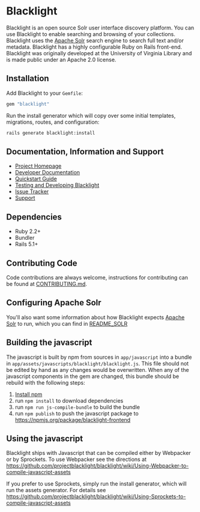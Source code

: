 # Blacklight

Blacklight is an open source Solr user interface discovery platform.
You can use Blacklight to enable searching and browsing of your collections.
Blacklight uses the [Apache Solr](http://lucene.apache.org/solr) search engine
to search full text and/or metadata.  Blacklight has a highly
configurable Ruby on Rails front-end. Blacklight was originally developed at
the University of Virginia Library and is made public under an Apache 2.0 license.

## Installation

Add Blacklight to your `Gemfile`:

```ruby
gem "blacklight"
```

Run the install generator which will copy over some initial templates, migrations, routes, and configuration:

```bash
rails generate blacklight:install
```


## Documentation, Information and Support

* [Project Homepage](http://projectblacklight.org)
* [Developer Documentation](https://github.com/projectblacklight/blacklight/wiki)
* [Quickstart Guide](https://github.com/projectblacklight/blacklight/wiki/Quickstart)
* [Testing and Developing Blacklight](https://github.com/projectblacklight/blacklight/wiki/Testing-and-Developing-Blacklight)
* [Issue Tracker](https://github.com/projectblacklight/blacklight/issues)
* [Support](https://github.com/projectblacklight/blacklight/wiki/Support)

## Dependencies

* Ruby 2.2+
* Bundler
* Rails 5.1+

## Contributing Code

Code contributions are always welcome, instructions for contributing can be found at [CONTRIBUTING.md](https://github.com/projectblacklight/blacklight/blob/master/CONTRIBUTING.md).

## Configuring Apache Solr
You'll also want some information about how Blacklight expects [Apache Solr](http://lucene.apache.org/solr ) to run, which you can find in [README_SOLR](https://github.com/projectblacklight/blacklight/wiki/README_SOLR)

## Building the javascript
The javascript is built by npm from sources in `app/javascript` into a bundle
in `app/assets/javascripts/blacklight/blacklight.js`. This file should not be edited
by hand as any changes would be overwritten.  When any of the javascript
components in the gem are changed, this bundle should be rebuild with the
following steps:
1. [Install npm](https://www.npmjs.com/get-npm)
1. run `npm install` to download dependencies
1. run `npm run js-compile-bundle` to build the bundle
1. run `npm publish` to push the javascript package to https://npmjs.org/package/blacklight-frontend

## Using the javascript
Blacklight ships with Javascript that can be compiled either by Webpacker or by
Sprockets. To use Webpacker see the directions at https://github.com/projectblacklight/blacklight/wiki/Using-Webpacker-to-compile-javascript-assets

If you prefer to use Sprockets, simply run the install generator, which will run the assets generator. For details see https://github.com/projectblacklight/blacklight/wiki/Using-Sprockets-to-compile-javascript-assets
